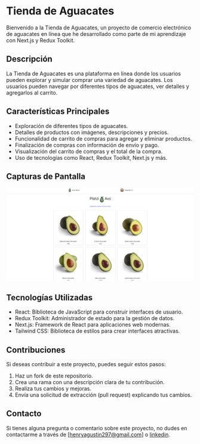 # Tienda de Aguacates

Bienvenido a la Tienda de Aguacates, un proyecto de comercio electrónico de aguacates en línea que he desarrollado como parte de mi aprendizaje con Next.js y Redux Toolkit.

## Descripción

La Tienda de Aguacates es una plataforma en línea donde los usuarios pueden explorar y simular comprar una variedad de aguacates. Los usuarios pueden navegar por diferentes tipos de aguacates, ver detalles y agregarlos al carrito.

## Características Principales

- Exploración de diferentes tipos de aguacates.
- Detalles de productos con imágenes, descripciones y precios.
- Funcionalidad de carrito de compras para agregar y eliminar productos.
- Finalización de compras con información de envío y pago.
- Visualización del carrito de compras y el total de la compra.
- Uso de tecnologías como React, Redux Toolkit, Next.js y más.

## Capturas de Pantalla

![](./public/Avocate-Shop_%20platzi.png)

## Tecnologías Utilizadas

- React: Biblioteca de JavaScript para construir interfaces de usuario.
- Redux Toolkit: Administrador de estado para la gestión de datos.
- Next.js: Framework de React para aplicaciones web modernas.
- Tailwind CSS: Biblioteca de estilos para crear interfaces atractivas.

## Contribuciones

Si deseas contribuir a este proyecto, puedes seguir estos pasos:

1. Haz un fork de este repositorio.
2. Crea una rama con una descripción clara de tu contribución.
3. Realiza tus cambios y mejoras.
4. Envía una solicitud de extracción (pull request) explicando tus cambios.

## Contacto

Si tienes alguna pregunta o comentario sobre este proyecto, no dudes en contactarme a través de [henryagustin297@gmail.com] o [linkedin](https://www.linkedin.com/in/henry-agustin-/).
